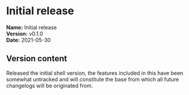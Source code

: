 # Initial release
**Name:** Initial release  
**Version:** v0.1.0  
**Date:** 2021-05-30


## Version content
Released the initial shell version, the features included in this 
have been somewhat untracked and will constitute the base from 
which all future changelogs will be originated from.

